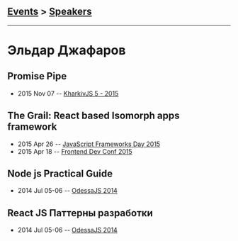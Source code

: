 ## [Events](../README.md) > [Speakers](../speakers.md)
---

# Эльдар Джафаров

## Promise Pipe
- 2015 Nov 07 -- [KharkivJS 5 - 2015](https://www.youtube.com/watch?v=_HoOYqpTAlM)    
## The Grail: React based Isomorph apps framework
- 2015 Apr 26 -- [JavaScript Frameworks Day 2015](http://frameworksdays.com/event/js-frameworks-day-2015/review/the-grail)    
- 2015 Apr 18 -- [Frontend Dev Conf 2015](https://www.youtube.com/watch?v=kRAOdqOnqnM)    
## Node js Practical Guide
- 2014 Jul 05-06 -- [OdessaJS 2014](https://youtu.be/NW8xjOc0_uU)    
## React JS Паттерны разработки
- 2014 Jul 05-06 -- [OdessaJS 2014](https://youtu.be/30Ip4N7o9u8)    
